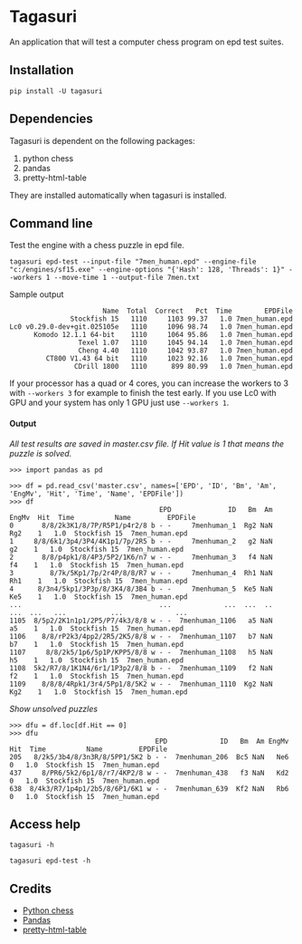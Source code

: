 # Tagasuri
An application that will test a computer chess program on epd test suites.

## Installation
`pip install -U tagasuri`

## Dependencies
Tagasuri is dependent on the following packages:

1. python chess
2. pandas
3. pretty-html-table

They are installed automatically when tagasuri is installed.


## Command line

Test the engine with a chess puzzle in epd file.

```
tagasuri epd-test --input-file "7men_human.epd" --engine-file "c:/engines/sf15.exe" --engine-options "{'Hash': 128, 'Threads': 1}" --workers 1 --move-time 1 --output-file 7men.txt
```

Sample output

```
                       Name  Total  Correct   Pct  Time        EPDFile
               Stockfish 15   1110     1103 99.37   1.0 7men_human.epd
Lc0 v0.29.0-dev+git.025105e   1110     1096 98.74   1.0 7men_human.epd
      Komodo 12.1.1 64-bit    1110     1064 95.86   1.0 7men_human.epd
                 Texel 1.07   1110     1045 94.14   1.0 7men_human.epd
                 Cheng 4.40   1110     1042 93.87   1.0 7men_human.epd
         CT800 V1.43 64 bit   1110     1023 92.16   1.0 7men_human.epd
                CDrill 1800   1110      899 80.99   1.0 7men_human.epd
```

If your processor has a quad or 4 cores, you can increase the workers to 3 with `--workers 3` for example to finish the test early. If you use Lc0 with GPU and your system has only 1 GPU just use `--workers 1`.

#### Output
*All test results are saved in master.csv file. If Hit value is 1 that means the puzzle is solved.*

```
>>> import pandas as pd

>>> df = pd.read_csv('master.csv', names=['EPD', 'ID', 'Bm', 'Am', 'EngMv', 'Hit', 'Time', 'Name', 'EPDFile'])
>>> df
                                     EPD              ID   Bm  Am EngMv  Hit  Time          Name         EPDFile
0       8/8/2k3K1/8/7P/R5P1/p4r2/8 b - -     7menhuman_1  Rg2 NaN   Rg2    1   1.0  Stockfish 15  7men_human.epd
1     8/8/6k1/3p4/3P4/4K1p1/7p/2R5 b - -     7menhuman_2   g2 NaN    g2    1   1.0  Stockfish 15  7men_human.epd
2       8/8/p4pk1/8/4P3/5P2/1K6/n7 w - -     7menhuman_3   f4 NaN    f4    1   1.0  Stockfish 15  7men_human.epd
3         8/7k/5Kp1/7p/2r4P/8/8/R7 w - -     7menhuman_4  Rh1 NaN   Rh1    1   1.0  Stockfish 15  7men_human.epd
4      8/3n4/5kp1/3P3p/8/3K4/8/3B4 b - -     7menhuman_5  Ke5 NaN   Ke5    1   1.0  Stockfish 15  7men_human.epd
...                                  ...             ...  ...  ..   ...  ...   ...           ...             ...
1105  8/5p2/2K1n1p1/2P5/P7/4k3/8/8 w - -  7menhuman_1106   a5 NaN    a5    1   1.0  Stockfish 15  7men_human.epd
1106    8/8/rP2k3/4pp2/2R5/2K5/8/8 w - -  7menhuman_1107   b7 NaN    b7    1   1.0  Stockfish 15  7men_human.epd
1107     8/8/2k5/1p6/5p1P/KPP5/8/8 w - -  7menhuman_1108   h5 NaN    h5    1   1.0  Stockfish 15  7men_human.epd
1108  5k2/R7/8/1K1N4/6r1/1P3p2/8/8 b - -  7menhuman_1109   f2 NaN    f2    1   1.0  Stockfish 15  7men_human.epd
1109    8/8/8/4Rpk1/3r4/5Pp1/8/5K2 w - -  7menhuman_1110  Kg2 NaN   Kg2    1   1.0  Stockfish 15  7men_human.epd
```

*Show unsolved puzzles*
```
>>> dfu = df.loc[df.Hit == 0]
>>> dfu
                                    EPD             ID   Bm  Am EngMv  Hit  Time          Name         EPDFile
205   8/2k5/3b4/8/3n3R/8/5PP1/5K2 b - -  7menhuman_206  Bc5 NaN   Ne6    0   1.0  Stockfish 15  7men_human.epd
437     8/PR6/5k2/6p1/8/r7/4KP2/8 w - -  7menhuman_438   f3 NaN   Kd2    0   1.0  Stockfish 15  7men_human.epd
638  8/4k3/R7/1p4p1/2b5/8/6P1/6K1 w - -  7menhuman_639  Kf2 NaN   Rb6    0   1.0  Stockfish 15  7men_human.epd
```

## Access help

`tagasuri -h`

`tagasuri epd-test -h`

## Credits
* [Python chess](https://python-chess.readthedocs.io/en/latest/)
* [Pandas](https://pandas.pydata.org/)
* [pretty-html-table](https://pypi.org/project/pretty-html-table/)


